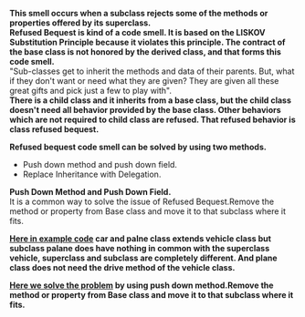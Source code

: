 **This smell occurs when a subclass rejects some of the methods or properties offered by its superclass.**  
**Refused Bequest is kind of a code smell. It is based on the LISKOV Substitution Principle because it violates this principle. The contract of the base class is not honored by the derived class, and that forms this code smell.**  
"Sub-classes get to inherit the methods and data of their parents. But, what if they don't want or need what they are given? They are given all these great gifts and pick just a few to play with".  
**There is a child class and it inherits from a base class, but the child class doesn't need all behavior provided by the base class. Other behaviors which are not required to child class are refused. That refused behavior is class refused bequest.**    

**Refused bequest code smell can be solved by using two methods.**  
* Push down method and push down field.    
* Replace Inheritance with Delegation.     

**Push Down Method and Push Down Field.**   
It is a common way to solve the issue of Refused Bequest.Remove the method or property from Base class and move it to that subclass where it fits.  

**[Here in example code](https://github.com/Durjoy001/Design-Pattern/blob/main/Refused%20Bequest/Code%20with%20Refused%20Bequest.java) car and palne class extends vehicle class but subclass palane does have nothing in common with the superclass vehicle, superclass and subclass are completely different. And plane class does not need the drive method of the vehicle class.**   

**[Here we solve the problem](https://github.com/Durjoy001/Design-Pattern/blob/main/Refused%20Bequest/Code%20solving%20the%20problem%20of%20Refused%20Bequest.java)
by using push down method.Remove the method or property from Base class and move it to that subclass where it fits.**  
